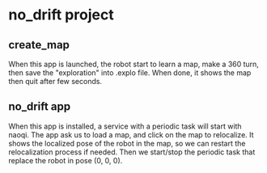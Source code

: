 # no_drift project 

## create_map

When this app is launched, the robot start to learn a map, make a 360 turn, then save the "exploration" into .explo file.
When done, it shows the map then quit after few seconds.

## no_drift app  

When this app is installed, a service with a periodic task will start with naoqi. 
The app ask us to load a map, and click on the map to relocalize. It shows the localized pose of the robot in the map, so we can restart the relocalization process if needed. Then we start/stop the periodic task that replace the robot in pose (0, 0, 0).

